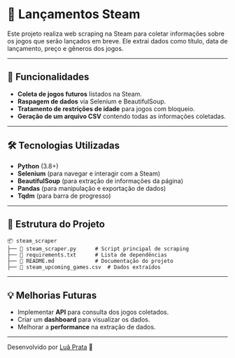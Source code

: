 # 🚀 Lançamentos Steam

Este projeto realiza web scraping na Steam para coletar informações sobre os jogos que serão lançados em breve. Ele extrai dados como título, data de lançamento, preço e gêneros dos jogos.

---

## 📌 Funcionalidades
- **Coleta de jogos futuros** listados na Steam.
- **Raspagem de dados** via Selenium e BeautifulSoup.
- **Tratamento de restrições de idade** para jogos com bloqueio.
- **Geração de um arquivo CSV** contendo todas as informações coletadas.

---

## 🛠️ Tecnologias Utilizadas

- **Python** (3.8+)
- **Selenium** (para navegar e interagir com a Steam)
- **BeautifulSoup** (para extração de informações da página)
- **Pandas** (para manipulação e exportação de dados)
- **Tqdm** (para barra de progresso)

---

## 📂 Estrutura do Projeto
```
📦 steam_scraper
├── 📜 steam_scraper.py      # Script principal de scraping
├── 📜 requirements.txt      # Lista de dependências
├── 📜 README.md             # Documentação do projeto
├── 📜 steam_upcoming_games.csv  # Dados extraídos
```

---

## 💡 Melhorias Futuras
- Implementar **API** para consulta dos jogos coletados.
- Criar um **dashboard** para visualizar os dados.
- Melhorar a **performance** na extração de dados.

---


Desenvolvido por [Luã Prata](https://github.com/luaprata) 🚀

